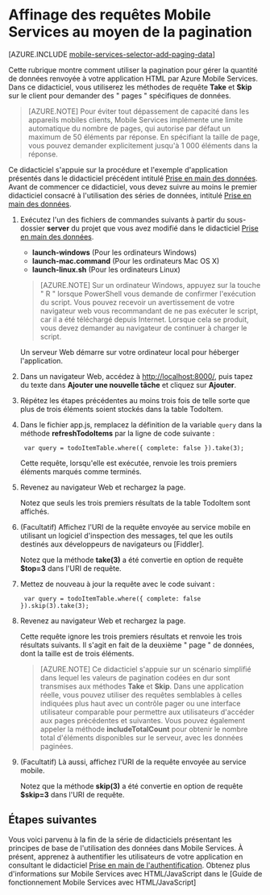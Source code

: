 ﻿<properties 
	pageTitle="Ajout de la pagination de données (HTML 5) | Centre de développement mobile" 
	description="Découvrez comment utiliser la pagination pour gérer la quantité de données renvoyées vers votre application HTML à partir de Mobile Services." 
	services="mobile-services" 
	documentationCenter="" 
	authors="ggailey777" 
	manager="dwrede" 
	editor=""/>

<tags 
	ms.service="mobile-services" 
	ms.workload="mobile" 
	ms.tgt_pltfrm="mobile-html" 
	ms.devlang="javascript" 
	ms.topic="article" 
	ms.date="09/24/2014" 
	ms.author="glenga"/>

# Affinage des requêtes Mobile Services au moyen de la pagination

[AZURE.INCLUDE [mobile-services-selector-add-paging-data](../includes/mobile-services-selector-add-paging-data.md)]

Cette rubrique montre comment utiliser la pagination pour gérer la quantité de données renvoyée à votre application HTML par Azure Mobile Services. Dans ce didacticiel, vous utiliserez les méthodes de requête **Take** et **Skip** sur le client pour demander des " pages " spécifiques de données.

> [AZURE.NOTE] Pour éviter tout dépassement de capacité dans les appareils mobiles clients, Mobile Services implémente une limite automatique du nombre de pages, qui autorise par défaut un maximum de 50 éléments par réponse. En spécifiant la taille de page, vous pouvez demander explicitement jusqu'à 1 000 éléments dans la réponse.

Ce didacticiel s'appuie sur la procédure et l'exemple d'application présentés dans le didacticiel précédent intitulé [Prise en main des données]. Avant de commencer ce didacticiel, vous devez suivre au moins le premier didacticiel consacré à l'utilisation des séries de données, intitulé [Prise en main des données]. 

1. Exécutez l'un des fichiers de commandes suivants à partir du sous-dossier **server** du projet que vous avez modifié dans le didacticiel [Prise en main des données].

	+ **launch-windows** (Pour les ordinateurs Windows) 
	+ **launch-mac.command** (Pour les ordinateurs Mac OS X)
	+ **launch-linux.sh** (Pour les ordinateurs Linux)

	> [AZURE.NOTE] Sur un ordinateur Windows, appuyez sur la touche " R " lorsque PowerShell vous demande de confirmer l'exécution du script. Vous pouvez recevoir un avertissement de votre navigateur web vous recommandant de ne pas exécuter le script, car il a été téléchargé depuis Internet. Lorsque cela se produit, vous devez demander au navigateur de continuer à charger le script.

	Un serveur Web démarre sur votre ordinateur local pour héberger l'application.

1. Dans un navigateur Web, accédez à <a href="http://localhost:8000/" target="_blank">http://localhost:8000/</a>, puis tapez du texte dans **Ajouter une nouvelle tâche** et cliquez sur **Ajouter**.

3. Répétez les étapes précédentes au moins trois fois de telle sorte que plus de trois éléments soient stockés dans la table TodoItem. 

2. Dans le fichier app.js, remplacez la définition de la variable `query` dans la méthode **refreshTodoItems** par la ligne de code suivante :

       
        var query = todoItemTable.where({ complete: false }).take(3);

  	Cette requête, lorsqu'elle est exécutée, renvoie les trois premiers éléments marqués comme terminés.

3. Revenez au navigateur Web et rechargez la page.

  	Notez que seuls les trois premiers résultats de la table TodoItem sont affichés. 

4. (Facultatif) Affichez l'URI de la requête envoyée au service mobile en utilisant un logiciel d'inspection des messages, tel que les outils destinés aux développeurs de navigateurs ou [Fiddler]. 

   	Notez que la méthode **take(3)** a été convertie en option de requête **$top=3** dans l'URI de requête.

5. Mettez de nouveau à jour la requête avec le code suivant :
            
        var query = todoItemTable.where({ complete: false }).skip(3).take(3);

3. Revenez au navigateur Web et rechargez la page.

   	Cette requête ignore les trois premiers résultats et renvoie les trois résultats suivants. Il s'agit en fait de la deuxième " page " de données, dont la taille est de trois éléments.

    > [AZURE.NOTE] Ce didacticiel s'appuie sur un scénario simplifié dans lequel les valeurs de pagination codées en dur sont transmises aux méthodes **Take** et **Skip**. Dans une application réelle, vous pouvez utiliser des requêtes semblables à celles indiquées plus haut avec un contrôle pager ou une interface utilisateur comparable pour permettre aux utilisateurs d'accéder aux pages précédentes et suivantes.  Vous pouvez également appeler la méthode **includeTotalCount** pour obtenir le nombre total d'éléments disponibles sur le serveur, avec les données paginées.

6. (Facultatif) Là aussi, affichez l'URI de la requête envoyée au service mobile. 

   	Notez que la méthode **skip(3)** a été convertie en option de requête **$skip=3** dans l'URI de requête.

## <a name="next-steps"> </a>Étapes suivantes

Vous voici parvenu à la fin de la série de didacticiels présentant les principes de base de l'utilisation des données dans Mobile Services. À présent, apprenez à authentifier les utilisateurs de votre application en consultant le didacticiel [Prise en main de l'authentification]. Obtenez plus d'informations sur Mobile Services avec HTML/JavaScript dans le [Guide de fonctionnement Mobile Services avec HTML/JavaScript]

<!-- Anchors. -->

[Étapes suivantes]:#next-steps

<!-- Images. -->


<!-- URLs. -->
[Prise en main de Mobile Services]: /fr-fr/develop/mobile/tutorials/get-started-html
[Prise en main des données]: /fr-fr/develop/mobile/tutorials/get-started-with-data-html
[Prise en main de l'authentification]: /fr-fr/develop/mobile/tutorials/get-started-with-users-html


[Portail de gestion]: https://manage.windowsazure.com/
[Guide de fonctionnement de Mobile Services avec HTML/JavaScript]: /fr-fr/develop/mobile/how-to-guides/work-with-html-js-client




<!--HONumber=42-->

